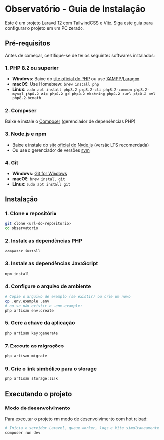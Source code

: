 # Observatório - Guia de Instalação

Este é um projeto Laravel 12 com TailwindCSS e Vite. Siga este guia para configurar o projeto em um PC zerado.

## Pré-requisitos

Antes de começar, certifique-se de ter os seguintes softwares instalados:

### 1. PHP 8.2 ou superior
- **Windows**: Baixe do [site oficial do PHP](https://www.php.net/downloads.php) ou use [XAMPP](https://www.apachefriends.org/pt_br/index.html)/[Laragon](https://laragon.org/)
- **macOS**: Use Homebrew: `brew install php`
- **Linux**: `sudo apt install php8.2 php8.2-cli php8.2-common php8.2-mysql php8.2-zip php8.2-gd php8.2-mbstring php8.2-curl php8.2-xml php8.2-bcmath`

### 2. Composer
Baixe e instale o [Composer](https://getcomposer.org/download/) (gerenciador de dependências PHP)

### 3. Node.js e npm
- Baixe e instale do [site oficial do Node.js](https://nodejs.org/) (versão LTS recomendada)
- Ou use o gerenciador de versões [nvm](https://github.com/nvm-sh/nvm)

### 4. Git
- **Windows**: [Git for Windows](https://gitforwindows.org/)
- **macOS**: `brew install git`
- **Linux**: `sudo apt install git`

## Instalação

### 1. Clone o repositório
```bash
git clone <url-do-repositorio>
cd observatorio
```

### 2. Instale as dependências PHP
```bash
composer install
```

### 3. Instale as dependências JavaScript
```bash
npm install
```

### 4. Configure o arquivo de ambiente
```bash
# Copie o arquivo de exemplo (se existir) ou crie um novo
cp .env.example .env
# ou se não existir o .env.example:
php artisan env:create
```

### 5. Gere a chave da aplicação
```bash
php artisan key:generate
```

### 7. Execute as migrações
```bash
php artisan migrate
```

### 9. Crie o link simbólico para o storage
```bash
php artisan storage:link
```

## Executando o projeto

### Modo de desenvolvimento
Para executar o projeto em modo de desenvolvimento com hot reload:

```bash
# Inicia o servidor Laravel, queue worker, logs e Vite simultaneamente
composer run dev
```

